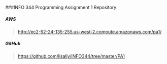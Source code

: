 ###INFO 344 Programming Assignment 1 Repository

##### AWS
> http://ec2-52-24-135-255.us-west-2.compute.amazonaws.com/pa1/


##### GitHub
> https://github.com/lisally/INFO344/tree/master/PA1